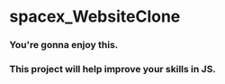 # spacex_WebsiteClone

### You're gonna enjoy this.
### This project will help improve your skills in JS.
